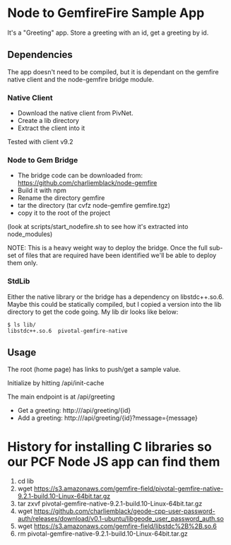 # Node to GemfireFire Sample App

It's a "Greeting" app.  Store a greeting with an id, get a greeting by id.

## Dependencies

The app doesn't need to be compiled, but it is dependant on the gemfire native client and the node-gemfire bridge module.

### Native Client

- Download the native client from PivNet.
- Create a lib directory
- Extract the client into it

Tested with client v9.2

### Node to Gem Bridge

- The bridge code can be downloaded from:  https://github.com/charliemblack/node-gemfire
- Build it with npm
- Rename the directory gemfire
- tar the directory (tar cvfz node-gemfire gemfire.tgz)
- copy it to the root of the project

(look at scripts/start_nodefire.sh to see how it's extracted into node_modules)

NOTE: This is a heavy weight way to deploy the bridge.  Once the full sub-set of files that are required have been identified we'll be able to deploy them only.

### StdLib

Either the native library or the bridge has a dependency on libstdc++.so.6.  Maybe this could be statically compiled, but I copied a version into the lib directory to get the code going.  My lib dir looks like below:

```
$ ls lib/
libstdc++.so.6  pivotal-gemfire-native
```

## Usage

The root (home page) has links to push/get a sample value.

Initialize by hitting /api/init-cache

The main endpoint is at /api/greeting

- Get a greeting: http://<server>/api/greeting/{id}
- Add a greeting: http://<server>/api/greeting/{id}?message={message}

# History for installing C libraries so our PCF Node JS app can find them 
1. cd lib
2. wget https://s3.amazonaws.com/gemfire-field/pivotal-gemfire-native-9.2.1-build.10-Linux-64bit.tar.gz
3. tar zxvf pivotal-gemfire-native-9.2.1-build.10-Linux-64bit.tar.gz 
4. wget https://github.com/charliemblack/geode-cpp-user-password-auth/releases/download/v0.1-ubuntu/libgeode_user_password_auth.so
5. wget https://s3.amazonaws.com/gemfire-field/libstdc%2B%2B.so.6
6. rm pivotal-gemfire-native-9.2.1-build.10-Linux-64bit.tar.gz 

